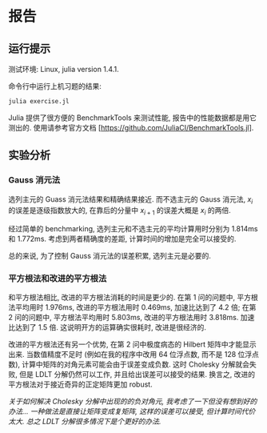 # 报告

## 运行提示

测试环境: Linux, julia version 1.4.1.

命令行中运行上机习题的结果:

```bash
julia exercise.jl
```

Julia 提供了很方便的 BenchmarkTools 来测试性能, 报告中的性能数据都是用它测出的. 使用请参考官方文档 [https://github.com/JuliaCI/BenchmarkTools.jl].

## 实验分析

### Gauss 消元法

选列主元的 Guass 消元法结果和精确结果接近. 而不选主元的 Gauss 消元法, $x_i$ 的误差是逐级指数放大的, 在靠后的分量中 $x_{i+1}$ 的误差大概是 $x_i$ 的两倍.

经过简单的 benchmarking, 选列主元和不选主元的平均计算用时分别为 1.814ms 和 1.772ms. 考虑到两者精确度的差距, 计算时间的增加是完全可以接受的.

总的来说, 为了控制 Gauss 消元法的误差积累, 选列主元是必要的.

### 平方根法和改进的平方根法

和平方根法相比, 改进的平方根法消耗的时间是更少的. 在第 1 问的问题中, 平方根法平均用时 1.976ms, 改进的平方根法用时 0.469ms, 加速比达到了 4.2 倍; 在第 2 问的问题中, 平方根法平均用时 5.803ms, 改进的平方根法用时 3.818ms. 加速比达到了 1.5 倍. 这说明开方的运算确实很耗时, 改进是很经济的.

改进的平方根法还有另一个优势, 在第 2 问中极度病态的 Hilbert 矩阵中才能显示出来. 当数值精度不足时 (例如在我的程序中改用 64 位浮点数, 而不是 128 位浮点数), 计算中矩阵的对角元素可能会由于误差变成负数. 这时 Cholesky 分解就会失败, 但是 LDLT 分解仍然可以工作, 并且给出误差可以接受的结果. 换言之, 改进的平方根法对于接近奇异的正定矩阵更加 robust.

*关于如何解决 Cholesky 分解中出现的的负对角元, 我考虑了一下但没有想到好的办法... 一种做法是直接让矩阵变成复矩阵, 这样的误差可以接受, 但计算时间代价太大. 总之 LDLT 分解很多情况下是个更好的办法.*
